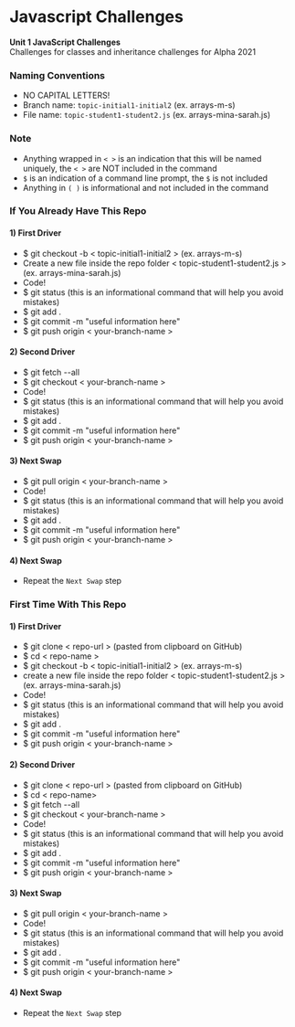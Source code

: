 # Javascript Challenges
**Unit 1 JavaScript Challenges**  
Challenges for classes and inheritance challenges for Alpha 2021

### Naming Conventions
- NO CAPITAL LETTERS!
- Branch name: `topic-initial1-initial2` (ex. arrays-m-s)
- File name: `topic-student1-student2.js` (ex. arrays-mina-sarah.js)

### Note
- Anything wrapped in `< >` is an indication that this will be named uniquely, the `< >` are NOT included in the command
- `$` is an indication of a command line prompt, the `$` is not included
- Anything in `( )` is informational and not included in the command

### If You Already Have This Repo

#### 1) First Driver
- $ git checkout -b < topic-initial1-initial2 > (ex. arrays-m-s)
- Create a new file inside the repo folder < topic-student1-student2.js > (ex. arrays-mina-sarah.js)
- Code!
- $ git status (this is an informational command that will help you avoid mistakes)
- $ git add .
- $ git commit -m "useful information here"
- $ git push origin < your-branch-name >


#### 2) Second Driver
- $ git fetch --all
- $ git checkout < your-branch-name >
- Code!
- $ git status (this is an informational command that will help you avoid mistakes)
- $ git add .
- $ git commit -m "useful information here"
- $ git push origin < your-branch-name >
  
  
#### 3) Next Swap
- $ git pull origin < your-branch-name >
- Code!
- $ git status (this is an informational command that will help you avoid mistakes)
- $ git add .
- $ git commit -m "useful information here"
- $ git push origin < your-branch-name >


#### 4) Next Swap
- Repeat the `Next Swap` step


### First Time With This Repo

#### 1) First Driver
- $ git clone < repo-url > (pasted from clipboard on GitHub)
- $ cd < repo-name >
- $ git checkout -b < topic-initial1-initial2 > (ex. arrays-m-s)
- create a new file inside the repo folder < topic-student1-student2.js > (ex. arrays-mina-sarah.js)
- Code!
- $ git status (this is an informational command that will help you avoid mistakes)
- $ git add .
- $ git commit -m "useful information here"
- $ git push origin < your-branch-name >


#### 2) Second Driver
- $ git clone < repo-url > (pasted from clipboard on GitHub)
- $ cd < repo-name>
- $ git fetch --all
- $ git checkout < your-branch-name >
- Code!
- $ git status (this is an informational command that will help you avoid mistakes)
- $ git add .
- $ git commit -m "useful information here"
- $ git push origin < your-branch-name >
  
  
#### 3) Next Swap
- $ git pull origin < your-branch-name >
- Code!
- $ git status (this is an informational command that will help you avoid mistakes)
- $ git add .
- $ git commit -m "useful information here"
- $ git push origin < your-branch-name >


#### 4) Next Swap
- Repeat the `Next Swap` step

